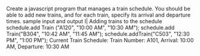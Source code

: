 Create a javascript program that manages a train schedule. You should be able to add new trains, and for each train, specify its arrival and departure times.
sample input and output
I| Adding trains to the schedule schedule.add Train ("A120", "10:00 AM",
"10:30 AM");
schedule.add Train("B304", "10:42
АМ", "11:45 AM");
schedule.addTrain("C503", "12:30
PM", "1:00 PM");
Current Train Schedule:
Train Number: A101, Arrival: 10:00 AM,
Departure: 10:30 AM
